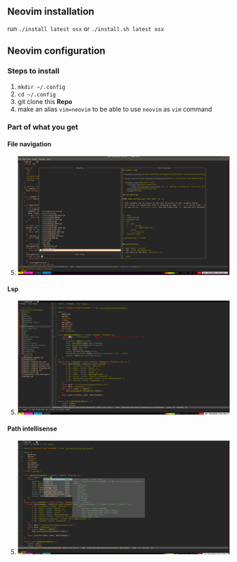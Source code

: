 ## Neovim installation
  run `./install latest osx` or `./install.sh latest osx`
## Neovim configuration
### Steps to install
  1. `mkdir ~/.config`
  2. `cd ~/.config`
  3. git clone this **Repo**
  4. make an alias `vim=neovim` to be able to use `neovim` as `vim` command

### Part of what you get
#### File navigation
  5. ![1](./pics/howItLooks.png)
#### Lsp
  5. ![2](./pics/lsp,png)
#### Path intellisense
  5. ![3](./pics/path.png)

